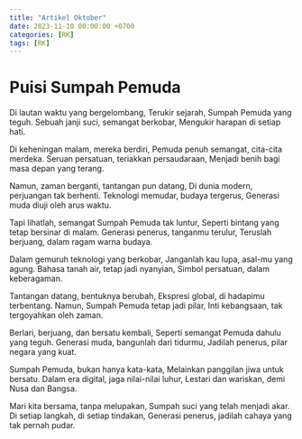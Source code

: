 ```yaml
---
title: "Artikel Oktober"
date: 2023-11-10 00:00:00 +0700
categories: [RK]
tags: [RK]
---
```


# Puisi Sumpah Pemuda 

Di lautan waktu yang bergelombang,
Terukir sejarah, Sumpah Pemuda yang teguh.
Sebuah janji suci, semangat berkobar,
Mengukir harapan di setiap hati.

Di keheningan malam, mereka berdiri,
Pemuda penuh semangat, cita-cita merdeka.
Seruan persatuan, teriakkan persaudaraan,
Menjadi benih bagi masa depan yang terang.

Namun, zaman berganti, tantangan pun datang,
Di dunia modern, perjuangan tak berhenti.
Teknologi memudar, budaya tergerus,
Generasi muda diuji oleh arus waktu.

Tapi lihatlah, semangat Sumpah Pemuda tak luntur,
Seperti bintang yang tetap bersinar di malam.
Generasi penerus, tanganmu terulur,
Teruslah berjuang, dalam ragam warna budaya.

Dalam gemuruh teknologi yang berkobar,
Janganlah kau lupa, asal-mu yang agung.
Bahasa tanah air, tetap jadi nyanyian,
Simbol persatuan, dalam keberagaman.

Tantangan datang, bentuknya berubah,
Ekspresi global, di hadapimu terbentang.
Namun, Sumpah Pemuda tetap jadi pilar,
Inti kebangsaan, tak tergoyahkan oleh zaman.

Berlari, berjuang, dan bersatu kembali,
Seperti semangat Pemuda dahulu yang teguh.
Generasi muda, bangunlah dari tidurmu,
Jadilah penerus, pilar negara yang kuat.

Sumpah Pemuda, bukan hanya kata-kata,
Melainkan panggilan jiwa untuk bersatu.
Dalam era digital, jaga nilai-nilai luhur,
Lestari dan wariskan, demi Nusa dan Bangsa.

Mari kita bersama, tanpa melupakan,
Sumpah suci yang telah menjadi akar.
Di setiap langkah, di setiap tindakan,
Generasi penerus, jadilah cahaya yang tak pernah pudar.


